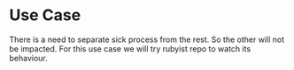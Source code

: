 # Use Case
There is a need to separate sick process from the rest. So the other will not be impacted.
For this use case we will try rubyist repo to watch its behaviour.